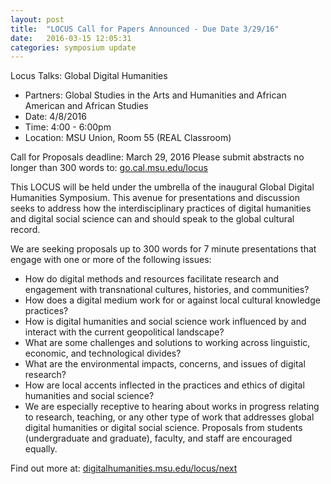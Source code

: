 ```yaml
---
layout: post
title:  "LOCUS Call for Papers Announced - Due Date 3/29/16"
date:   2016-03-15 12:05:31
categories: symposium update
---
```

Locus Talks: Global Digital Humanities

+ Partners: Global Studies in the Arts and Humanities and African American and African Studies
+ Date: 4/8/2016
+ Time: 4:00 - 6:00pm
+ Location: MSU Union, Room 55 (REAL Classroom)

Call for Proposals deadline: March 29, 2016
Please submit abstracts no longer than 300 words to: [go.cal.msu.edu/locus](http://go.cal.msu.edu/locus)

This LOCUS will be held under the umbrella of the inaugural Global Digital Humanities Symposium.  This avenue for presentations and discussion seeks to address how the interdisciplinary practices of digital humanities and digital social science can and should speak to the global cultural record. 

We are seeking proposals up to 300 words for 7 minute presentations that engage with one or more of the following issues:


- How do digital methods and resources facilitate research and engagement with transnational cultures, histories, and communities?  
- How does a digital medium work for or against local cultural knowledge practices? 
- How is digital humanities and social science work influenced by and interact with the current geopolitical landscape? 
- What are some challenges and solutions to working across linguistic, economic, and technological divides? 
- What are the environmental impacts, concerns, and issues of digital research?  
- How are local accents inflected in the practices and ethics of digital humanities and social science? 
- We are especially receptive to hearing about works in progress relating to research, teaching, or any other type of work that addresses global digital humanities or digital social science. Proposals from students (undergraduate and graduate), faculty, and staff are encouraged equally.

Find out more at: [digitalhumanities.msu.edu/locus/next](http://digitalhumanities.msu.edu/locus/next/)
